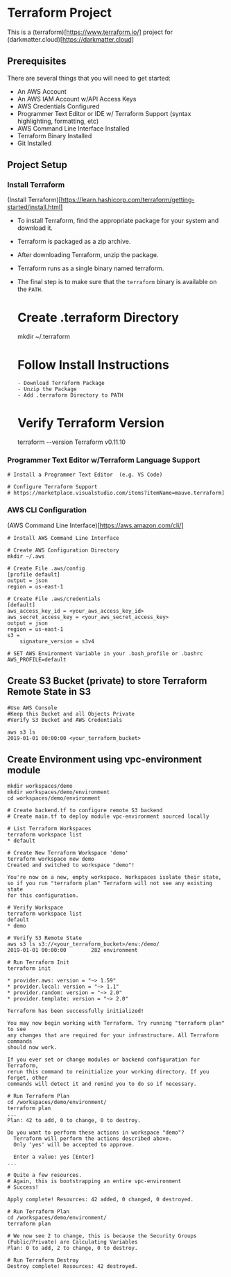# Terraform Project
This is a (terraform)[https://www.terraform.io/] project for (darkmatter.cloud)[https://darkmatter.cloud]

## Prerequisites
There are several things that you will need to get started:
* An AWS Account
* An AWS IAM Account w/API Access Keys
* AWS Credentials Configured
* Programmer Text Editor or IDE w/ Terraform Support (syntax highlighting, formatting, etc)
* AWS Command Line Interface Installed
* Terraform Binary Installed
* Git Installed

## Project Setup

### Install Terraform

(Install Terraform)[https://learn.hashicorp.com/terraform/getting-started/install.html]

* To install Terraform, find the appropriate package for your system and download it. 
* Terraform is packaged as a zip archive.
* After downloading Terraform, unzip the package. 
* Terraform runs as a single binary named terraform. 
* The final step is to make sure that the `terraform` binary is available on the `PATH`.

    # Create .terraform Directory 
    mkdir ~/.terraform

    # Follow Install Instructions
      - Download Terraform Package
      - Unzip the Package
      - Add .terraform Directory to PATH

    # Verify Terraform Version
    terraform --version
    Terraform v0.11.10

### Programmer Text Editor w/Terraform Language Support

    # Install a Programmer Text Editor  (e.g. VS Code)

    # Configure Terraform Support
    # https://marketplace.visualstudio.com/items?itemName=mauve.terraform]

### AWS CLI Configuration

(AWS Command Line Interface)[https://aws.amazon.com/cli/]

    # Install AWS Command Line Interface

    # Create AWS Configuration Directory
    mkdir ~/.aws
    
    # Create File .aws/config
    [profile default]
    output = json
    region = us-east-1

    # Create File .aws/credentials
    [default]
    aws_access_key_id = <your_aws_access_key_id>
    aws_secret_access_key = <your_aws_secret_access_key>
    output = json
    region = us-east-1
    s3 =
        signature_version = s3v4

    # SET AWS Environment Variable in your .bash_profile or .bashrc
    AWS_PROFILE=default


## Create S3 Bucket (private) to store Terraform Remote State in S3

    #Use AWS Console
    #Keep this Bucket and all Objects Private
    #Verify S3 Bucket and AWS Credentials 

    aws s3 ls
    2019-01-01 00:00:00 <your_terraform_bucket>

## Create Environment using vpc-environment module

    mkdir workspaces/demo
    mkdir workspaces/demo/environment
    cd workspaces/demo/environment

    # Create backend.tf to configure remote S3 backend
    # Create main.tf to deploy module vpc-environment sourced locally

    # List Terraform Workspaces
    terraform workspace list
    * default

    # Create New Terraform Workspace 'demo'
    terraform workspace new demo
    Created and switched to workspace "demo"!

    You're now on a new, empty workspace. Workspaces isolate their state,
    so if you run "terraform plan" Terraform will not see any existing state
    for this configuration.

    # Verify Workspace
    terraform workspace list
    default
    * demo

    # Verify S3 Remote State
    aws s3 ls s3://<your_terraform_bucket>/env:/demo/
    2019-01-01 00:00:00        282 environment
    
    # Run Terraform Init
    terraform init

    * provider.aws: version = "~> 1.59"
    * provider.local: version = "~> 1.1"
    * provider.random: version = "~> 2.0"
    * provider.template: version = "~> 2.0"

    Terraform has been successfully initialized!

    You may now begin working with Terraform. Try running "terraform plan" to see
    any changes that are required for your infrastructure. All Terraform commands
    should now work.

    If you ever set or change modules or backend configuration for Terraform,
    rerun this command to reinitialize your working directory. If you forget, other
    commands will detect it and remind you to do so if necessary.

    # Run Terraform Plan
    cd /workspaces/demo/environment/
    terraform plan
    ...
    Plan: 42 to add, 0 to change, 0 to destroy.

    Do you want to perform these actions in workspace "demo"?
      Terraform will perform the actions described above.
      Only 'yes' will be accepted to approve.

      Enter a value: yes [Enter]
    ...

    # Quite a few resources.  
    # Again, this is bootstrapping an entire vpc-environment
    # Success!

    Apply complete! Resources: 42 added, 0 changed, 0 destroyed.

    # Run Terraform Plan
    cd /workspaces/demo/environment/
    terraform plan

    # We now see 2 to change, this is because the Security Groups (Public/Private) are Calculating Variables
    Plan: 0 to add, 2 to change, 0 to destroy.

    # Run Terraform Destroy
    Destroy complete! Resources: 42 destroyed.

